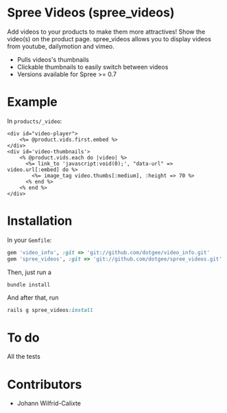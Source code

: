 Spree Videos (spree_videos)
===========

Add videos to your products to make them more attractives!
Show the video(s) on the product page.
spree_videos allows you to display videos from youtube, dailymotion and vimeo.

* Pulls videos's thumbnails
* Clickable thumbnails to easily switch between videos
* Versions available for Spree >= 0.7

Example
=======
In `products/_video`:
```erb
<div id="video-player">
	<%= @product.vids.first.embed %>
</div>
<div id='video-thumbnails'>
	<% @product.vids.each do |video| %>
	  <%= link_to 'javascript:void(0);', "data-url" => video.url[:embed] do %>
	  	<%= image_tag video.thumbs[:medium], :height => 70 %>
	  <% end %>
	<% end %>
</div>
```



Installation
============

In your `Gemfile`:

```ruby
gem 'video_info', :git => 'git://github.com/dotgee/video_info.git'
gem 'spree_videos', :git => 'git://github.com/dotgee/spree_videos.git'
```

Then, just run a
```
bundle install
```

And after that, run
```ruby
rails g spree_videos:install
```

To do
=====
All the tests

Contributors
=======
* Johann Wilfrid-Calixte
